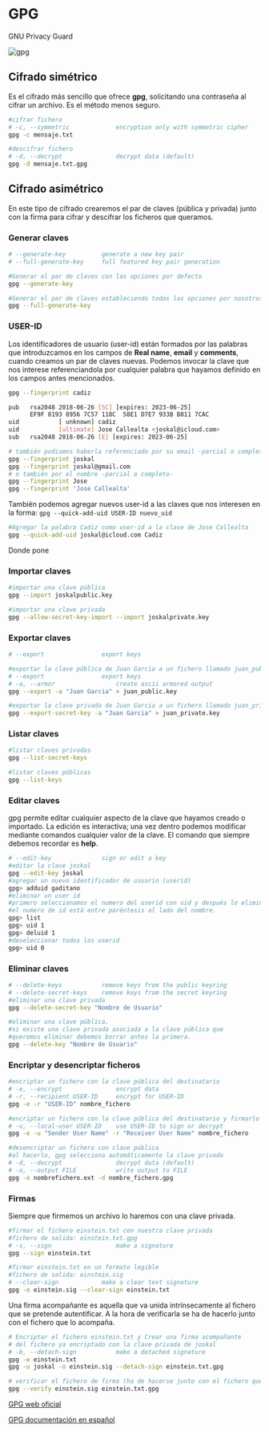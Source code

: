 # GPG
GNU Privacy Guard

![gpg](https://www.gnupg.org/share/logo-gnupg-light-purple-bg.png)

## Cifrado simétrico
Es el cifrado más sencillo que ofrece **gpg**, solicitando una contraseña al cifrar un archivo. Es el método menos seguro.
```bash
#cifrar fichero
# -c, --symmetric             encryption only with symmetric cipher
gpg -c mensaje.txt

#descifrar fichero
# -d, --decrypt               decrypt data (default)
gpg -d mensaje.txt.gpg
```

## Cifrado asimétrico
En este tipo de cifrado crearemos el par de claves (pública y privada) junto con la firma para cifrar y descifrar los ficheros que queramos.

### Generar claves
```bash
# --generate-key          generate a new key pair
# --full-generate-key     full featured key pair generation

#Generar el par de claves con las opciones por defecto
gpg --generate-key

#Generar el par de claves estableciendo todas las opciones por nosotros
gpg --full-generate-key
```

### USER-ID
Los identificadores de usuario (user-id) están formados por las palabras que introduzcamos en los campos de **Real name**, **email** y **comments**, cuando creamos un par de claves nuevas. Podemos invocar la clave que nos interese referenciandola por cualquier palabra que hayamos definido en los campos antes mencionados.
```bash
gpg --fingerprint cadiz

pub   rsa2048 2018-06-26 [SC] [expires: 2023-06-25]
      EF9F 8193 8956 7C57 118C  58E1 D7E7 933B B811 7CAC
uid           [ unknown] cadiz
uid           [ultimate] Jose Callealta <joskal@icloud.com>
sub   rsa2048 2018-06-26 [E] [expires: 2023-06-25]

# también podiamos haberla referenciado por su email -parcial o completo-
gpg --fingerprint joskal
gpg --fingerprint joskal@gmail.com
# o también por el nombre -parcial o completo-
gpg --fingerprint Jose
gpg --fingerprint 'Jose Callealta'
```
También podemos agregar nuevos user-id a las claves que nos interesen en la forma:
`gpg --quick-add-uid USER-ID nuevo_uid`
```bash
#Agregar la palabra Cadiz como user-id a la clave de Jose Callealta
gpg --quick-add-uid joskal@icloud.com Cadiz
```
Donde pone 
### Importar claves
```bash
#importar una clave pública
gpg --import joskalpublic.key

#importar una clave privada
gpg --allow-secret-key-import --import joskalprivate.key
```
### Exportar claves
```bash
# --export                export keys

#exportar la clave pública de Juan Garcia a un fichero llamado juan_public.key
# --export                export keys
# -a, --armor                 create ascii armored output
gpg --export -a "Juan Garcia" > juan_public.key

#exportar la clave privada de Juan Garcia a un fichero llamado juan_private.key
gpg --export-secret-key -a "Juan Garcia" > juan_private.key
```

### Listar claves
```bash
#listar claves privadas
gpg --list-secret-keys

#listar claves públicas
gpg --list-keys
```

### Editar claves
gpg permite editar cualquier aspecto de la clave que hayamos creado o importado. La edición es interactiva; una vez dentro podemos modificar mediante comandos cualquier valor de la clave. El comando que siempre debemos recordar es **help**.
```bash
# --edit-key              sign or edit a key
#editar la clave joskal
gpg --edit-key joskal
#agregar un nuevo identificador de usuario (userid)
gpg> adduid gaditano
#eliminar un user id 
#primero seleccionamos el numero del userid con uid y después lo eliminamos
#el numero de id está entre paréntesis al lado del nombre.
gpg> list
gpg> uid 1
gpg> deluid 1
#deseleccionar todos los userid
gpg> uid 0
```

### Eliminar claves
```bash
# --delete-keys           remove keys from the public keyring
# --delete-secret-keys    remove keys from the secret keyring
#eliminar una clave privada
gpg --delete-secret-key "Nombre de Usuario"

#eliminar una clave pública.
#si existe una clave privada asociada a la clave pública que
#queremos eliminar debemos borrar antes la primera.
gpg --delete-key "Nombre de Usuario"
```

### Encriptar y desencriptar ficheros
```bash
#encriptar un fichero con la clave pública del destinatario
# -e, --encrypt               encrypt data
# -r, --recipient USER-ID     encrypt for USER-ID
gpg -e -r "USER-ID" nombre_fichero

#encriptar un fichero con la clave pública del destinatario y firmarlo con nuestra clave privada
# -u, --local-user USER-ID    use USER-ID to sign or decrypt
gpg -e -u "Sender User Name" -r "Receiver User Name" nombre_fichero

#desencriptar un fichero con clave pública
#al hacerlo, gpg selecciona automáticamente la clave privada
# -d, --decrypt               decrypt data (default)
# -o, --output FILE           write output to FILE
gpg -o nombrefichero.ext -d nombre_fichero.gpg
```

### Firmas
Siempre que firmemos un archivo lo haremos con una clave privada.
```bash
#firmar el fichero einstein.txt con nuestra clave privada
#fichero de salida: einstein.txt.gpg
# -s, --sign                  make a signature
gpg --sign einstein.txt

#firmar einstein.txt en un formato legible
#fichero de salida: einstein.sig
# --clear-sign            make a clear text signature
gpg -o einstein.sig --clear-sign einstein.txt
```

Una firma acompañante es aquella que va unida intrínsecamente al fichero que se pretende autentificar.
A la hora de verificarla se ha de hacerlo junto con el fichero que lo acompaña.
```bash
# Encriptar el fichero einstein.txt y Crear una firma acompañante
# del fichero ya encriptado con la clave privada de joskal
# -b, --detach-sign           make a detached signature
gpg -e einstein.txt
gpg -u joskal -o einstein.sig --detach-sign einstein.txt.gpg

# verificar el fichero de firma (ha de hacerse junto con el fichero que lo acompaña)
gpg --verify einstein.sig einstein.txt.gpg
```

[GPG web oficial](https://www.gnupg.org/index.html)

[GPG documentación en español](https://www.gnupg.org/gph/es/manual.html)
